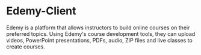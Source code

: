 # Edemy-Client
Edemy is a platform that allows instructors to build online courses on their preferred topics. Using Edemy's course development tools, they can upload videos, PowerPoint presentations, PDFs, audio, ZIP files and live classes to create courses.
